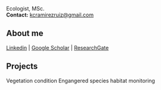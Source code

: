 Ecologist, MSc. 	
**Contact:** kcramirezruiz@gmail.com

## About me
[Linkedin](https://www.linkedin.com/in/karlarr/) | [Google Scholar](https://scholar.google.com/citations?hl=es&user=DchdX-AAAAAJ&view_op=list_works) | [ResearchGate](https://www.researchgate.net/profile/Karla-Ramirez-Ruiz?ev=prf_overview)

## Projects
Vegetation condition
Engangered species habitat monitoring
